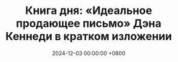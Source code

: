 ---
title: "Книга дня: «Идеальное продающее письмо» Дэна Кеннеди в кратком изложении"
description: >-
  ✉️ «Идеальное продающее письмо» — практическое руководство от мастера маркетинга Дэна Кеннеди, раскрывающее секреты создания эффективных текстов, которые продают. Освойте копирайтинг с Дэном Кеннеди! Практичные советы для создания продающих писем и роста продаж. Успех в маркетинге!
date: 2024-12-03 00:00:00 +0800
categories: [Мышление, Конспекты-книг]
tags:
  [
    дэн-кеннеди,
    идеальное-продающее-письмо,
    копирайтинг,
    маркетинг,
    продажи,
    убеждающее-письмо,
    прямой-маркетинг,
    бизнес-успех,
    рекламные-техники,
    привлечение-клиентов,
    заголовки,
    воронка-продаж,
    коммуникация,
    тактики-убеждения,
    конверсия
  ]
image: 
alt: Обложка книги Идеальное продающее письмо Дэн Кеннеди
fallback:
  - 
  -
---